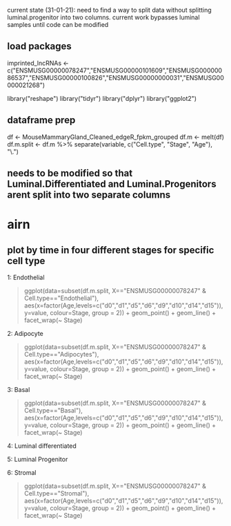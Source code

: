 current state (31-01-21):
need to find a way to split data without splitting luminal.progenitor into two columns. current work bypasses luminal samples until code can be modified

## load packages
imprinted_lncRNAs <- c("ENSMUSG00000078247","ENSMUSG00000101609","ENSMUSG00000086537","ENSMUSG00000100826","ENSMUSG00000000031","ENSMUSG00000021268")

library("reshape")
library("tidyr")
library("dplyr")
library("ggplot2")

## dataframe prep
df <- MouseMammaryGland_Cleaned_edgeR_fpkm_grouped
df.m <- melt(df)
df.m.split <- df.m %>% separate(variable, c("Cell.type", "Stage", "Age"), "\\.")
## needs to be modified so that Luminal.Differentiated and Luminal.Progenitors arent split into two separate columns


# airn
## plot by time in four different stages for specific cell type
1: Endothelial
> ggplot(data=subset(df.m.split, X=="ENSMUSG00000078247" & Cell.type=="Endothelial"), 
>        aes(x=factor(Age,levels=c("d0","d1","d5","d6","d9","d10","d14","d15")), y=value, colour=Stage, group = 2)) +
>   geom_point() +
>   geom_line() +
>   facet_wrap(~ Stage)

2: Adipocyte

> ggplot(data=subset(df.m.split, X=="ENSMUSG00000078247" & Cell.type=="Adipocytes"), 
>        aes(x=factor(Age,levels=c("d0","d1","d5","d6","d9","d10","d14","d15")), y=value, colour=Stage, group = 2)) +
>   geom_point() +
>   geom_line() +
>   facet_wrap(~ Stage)

3: Basal

> ggplot(data=subset(df.m.split, X=="ENSMUSG00000078247" & Cell.type=="Basal"), 
>        aes(x=factor(Age,levels=c("d0","d1","d5","d6","d9","d10","d14","d15")), y=value, colour=Stage, group = 2)) +
>   geom_point() +
>   geom_line() +
>   facet_wrap(~ Stage)

4: Luminal differentiated

5: Luminal Progenitor

6: Stromal

> ggplot(data=subset(df.m.split, X=="ENSMUSG00000078247" & Cell.type=="Stromal"), 
>        aes(x=factor(Age,levels=c("d0","d1","d5","d6","d9","d10","d14","d15")), y=value, colour=Stage, group = 2)) +
>   geom_point() +
>   geom_line() +
>   facet_wrap(~ Stage)

